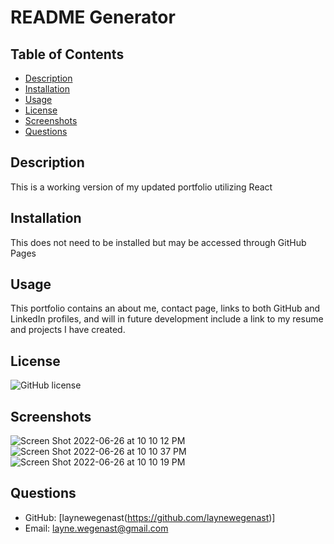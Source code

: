 # README Generator
 ## Table of Contents
 - [Description](#description)
 - [Installation](#installation)
 - [Usage](#usage)
 - [License](#license)
 - [Screenshots](#screenshots)
 - [Questions](#questions)

 ## Description
 This is a working version of my updated portfolio utilizing React
 ## Installation
 This does not need to be installed but may be accessed through GitHub Pages
 ## Usage
This portfolio contains an about me, contact page, links to both GitHub and LinkedIn profiles, and will in future development include a link to my resume and projects I have created.
 ## License
 ![GitHub license](https://img.shields.io/badge/license-MIT-blue.svg)

 ## Screenshots
 ![Screen Shot 2022-06-26 at 10 10 12 PM](https://user-images.githubusercontent.com/96094719/175857329-c28682b8-d942-4b28-9643-34bdd09f0057.png)
![Screen Shot 2022-06-26 at 10 10 37 PM](https://user-images.githubusercontent.com/96094719/175857339-33659755-7ebd-4940-9583-3d7df6284856.png)
 ![Screen Shot 2022-06-26 at 10 10 19 PM](https://user-images.githubusercontent.com/96094719/175857350-9bc85989-8022-40a2-93bb-99d9935e13c2.png)

 ## Questions
  - GitHub: [laynewegenast(https://github.com/laynewegenast)]
  - Email: [layne.wegenast@gmail.com](mailto:example@example.com)
